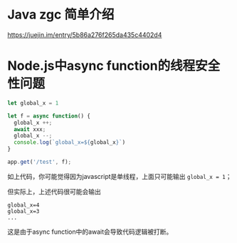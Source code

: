 # Java zgc 简单介绍
https://juejin.im/entry/5b86a276f265da435c4402d4

# Node.js中async function的线程安全性问题

```javascript
let global_x = 1

let f = async function() {
  global_x ++;
  await xxx;
  global_x --;
  console.log(`global_x=${global_x}`)
}

app.get('/test', f);
```

如上代码，你可能觉得因为javascript是单线程，上面只可能输出 `global_x = 1`；

但实际上，上述代码很可能会输出
```shell
global_x=4
global_x=3
...
```
这是由于async function中的await会导致代码逻辑被打断。

